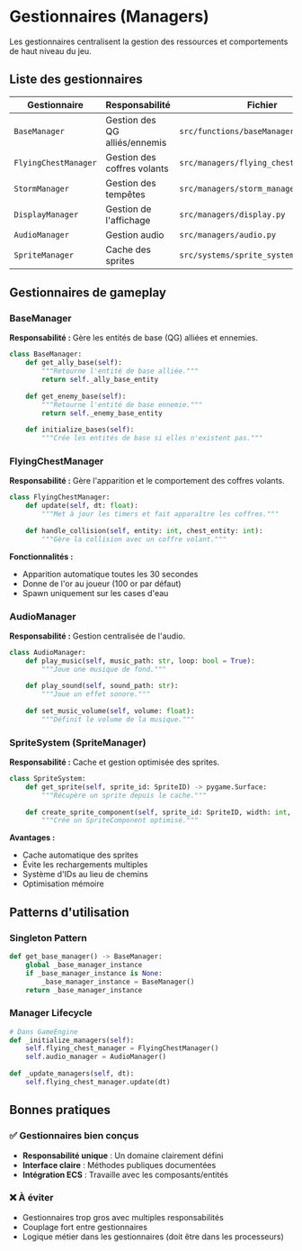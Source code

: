 # Gestionnaires (Managers)

Les gestionnaires centralisent la gestion des ressources et comportements de haut niveau du jeu.

## Liste des gestionnaires

| Gestionnaire | Responsabilité | Fichier |
|--------------|----------------|---------|
| `BaseManager` | Gestion des QG alliés/ennemis | `src/functions/baseManager.py` |
| `FlyingChestManager` | Gestion des coffres volants | `src/managers/flying_chest_manager.py` |
| `StormManager` | Gestion des tempêtes | `src/managers/storm_manager.py` |
| `DisplayManager` | Gestion de l'affichage | `src/managers/display.py` |
| `AudioManager` | Gestion audio | `src/managers/audio.py` |
| `SpriteManager` | Cache des sprites | `src/systems/sprite_system.py` |

## Gestionnaires de gameplay

### BaseManager

**Responsabilité :** Gère les entités de base (QG) alliées et ennemies.

```python
class BaseManager:
    def get_ally_base(self):
        """Retourne l'entité de base alliée."""
        return self._ally_base_entity
    
    def get_enemy_base(self):
        """Retourne l'entité de base ennemie."""
        return self._enemy_base_entity
    
    def initialize_bases(self):
        """Crée les entités de base si elles n'existent pas."""
```

### FlyingChestManager

**Responsabilité :** Gère l'apparition et le comportement des coffres volants.

```python
class FlyingChestManager:
    def update(self, dt: float):
        """Met à jour les timers et fait apparaître les coffres."""
        
    def handle_collision(self, entity: int, chest_entity: int):
        """Gère la collision avec un coffre volant."""
```

**Fonctionnalités :**
- Apparition automatique toutes les 30 secondes
- Donne de l'or au joueur (100 or par défaut)
- Spawn uniquement sur les cases d'eau

### AudioManager

**Responsabilité :** Gestion centralisée de l'audio.

```python
class AudioManager:
    def play_music(self, music_path: str, loop: bool = True):
        """Joue une musique de fond."""
        
    def play_sound(self, sound_path: str):
        """Joue un effet sonore."""
        
    def set_music_volume(self, volume: float):
        """Définit le volume de la musique."""
```

### SpriteSystem (SpriteManager)

**Responsabilité :** Cache et gestion optimisée des sprites.

```python
class SpriteSystem:
    def get_sprite(self, sprite_id: SpriteID) -> pygame.Surface:
        """Récupère un sprite depuis le cache."""
        
    def create_sprite_component(self, sprite_id: SpriteID, width: int, height: int):
        """Crée un SpriteComponent optimisé."""
```

**Avantages :**
- Cache automatique des sprites
- Évite les rechargements multiples  
- Système d'IDs au lieu de chemins
- Optimisation mémoire

## Patterns d'utilisation

### Singleton Pattern
```python
def get_base_manager() -> BaseManager:
    global _base_manager_instance
    if _base_manager_instance is None:
        _base_manager_instance = BaseManager()
    return _base_manager_instance
```

### Manager Lifecycle
```python
# Dans GameEngine
def _initialize_managers(self):
    self.flying_chest_manager = FlyingChestManager()
    self.audio_manager = AudioManager()
    
def _update_managers(self, dt):
    self.flying_chest_manager.update(dt)
```

## Bonnes pratiques

### ✅ Gestionnaires bien conçus
- **Responsabilité unique** : Un domaine clairement défini
- **Interface claire** : Méthodes publiques documentées
- **Intégration ECS** : Travaille avec les composants/entités

### ❌ À éviter
- Gestionnaires trop gros avec multiples responsabilités
- Couplage fort entre gestionnaires
- Logique métier dans les gestionnaires (doit être dans les processeurs)